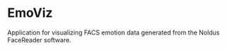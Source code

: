 # EmoViz
Application for visualizing FACS emotion data generated from the Noldus FaceReader software.

